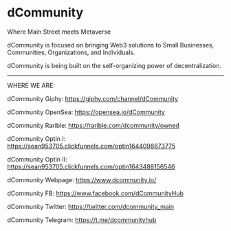 # dCommunity
Where Main Street meets Metaverse  

dCommunity is focused on bringing Web3 solutions to Small Businesses, Communities, Organizations, and Individuals.  

dCommunity is being built on the self-organizing power of decentralization.
_________________________________________________________________________________________________________________________


WHERE WE ARE:

dCommunity Giphy:  https://giphy.com/channel/dCommunity

dCommunity OpenSea:  https://opensea.io/dCommunity

dCommunity Rarible:  https://rarible.com/dcommunity/owned

dCommunity Optin I:  https://sean953705.clickfunnels.com/optin1644098673775

dCommunity Optin II:  https://sean953705.clickfunnels.com/optin1643488156546

dCommunity Webpage:  https://www.dcommunity.io/

dCommunity FB:  https://www.facebook.com/dCommunityHub

dCommunity Twitter:  https://twitter.com/dcommunity_main

dCommunity Telegram:  https://t.me/dcommunityhub

